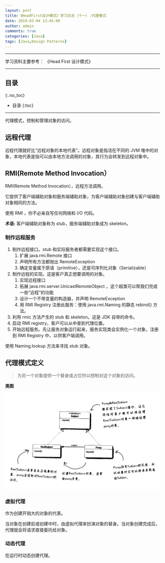 ```yaml
---
layout: post
title: 《HeadFirst设计模式》学习日志（十一）:代理模式
date: 2019-03-04 13:45:00
author: admin
comments: true
categories: [Java]
tags: [Java,Design Patterns]
---
```



<!-- more -->

------

学习资料主要参考： 《Head First 设计模式》

------

## 目录
{:.no_toc}

* 目录
{:toc}
------

代理模式，控制和管理对象的访问。

## 远程代理

远程代理就好比“远程对象的本地代表”。远程对象是指活在不同的 JVM 堆中的对象，本地代表是指可以由本地方法调用的对象，其行为会转发到远程对象中。

## RMI(Remote Method Invocation）

RMI(Remote Method Invocation），远程方法调用。

它提供了客户端辅助对象和服务端辅助对象，为客户端辅助对象创建与客户端辅助对象相同的方法。

使用 RMI ，你不必亲自写任何网络和 I/O 代码。

**术语:** 客户端辅助对象称为 stub，服务端辅助对象成为 skeleton。

### 制作远程服务

1. 制作远程接口。stub 和实际服务者都需要实现这个接口。
   1. 扩展 java.rmi.Remote 接口
   2. 声明所有方法都抛出 RemoteException
   3. 确定变量属于原语（primitive），还是可序列化对象（Serializable）
2. 制作远程的实现。这是客户真正想要调用的对象。
   1. 实现远程接口
   2. 拓展 java.rmi.server.UnicastRemoteObject ，这个超类可以帮我们完成一些“远程”的功能
   3. 设计一个不带变量的构造器，并声明 RemoteException
   4. 用 RMI Registry 注册此服务：使用 java.rmi.Naming 的静态 rebind() 方法。
3. 利用 rmic 方法产生的 stub 和 skeleton。这是 JDK 自带的命令。
4. 启动 RMI registry，客户可以从中查到代理位置。
5. 开始远程服务。先让服务对象运行起来，服务实现类会实例化一个对象，注册到 RMI Registry 中，以供客户端调用。

使用 Naming.lookup 方法来寻找 stub 对象。

## 代理模式定义

> 为另一个对象提供一个替身或占位符以控制对这个对象的访问。

**类图**

[![](/images/posts/proxy-pattern.png)](/images/posts/proxy-pattern.png)

### 虚拟代理

作为创建开销大的对象的代表。

当对象在创建前或创建中时，由虚拟代理来扮演对象的替身。当对象创建完成后，代理就会将请求直接委托给对象。

### 动态代理

在运行时动态创建代理。
